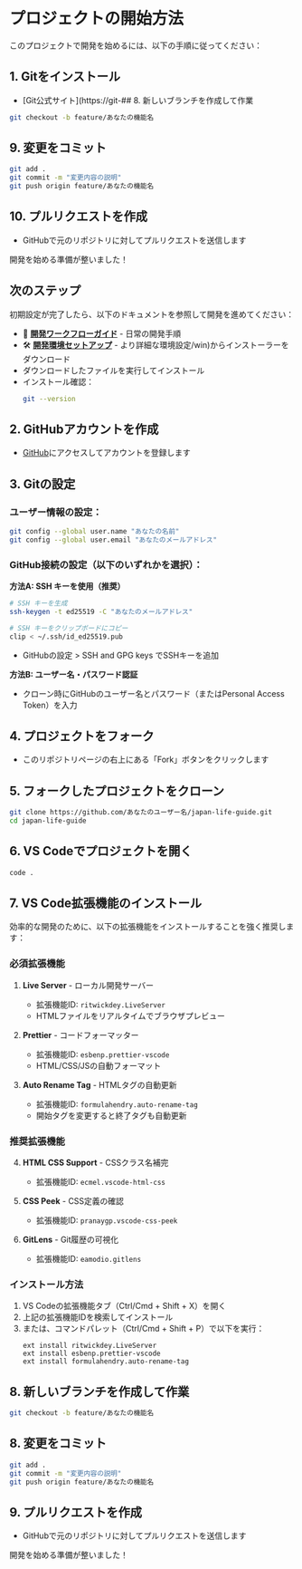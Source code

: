 # プロジェクトの開始方法

このプロジェクトで開発を始めるには、以下の手順に従ってください：

## 1. Gitをインストール
- [Git公式サイト](https://git-## 8. 新しいブランチを作成して作業
```bash
git checkout -b feature/あなたの機能名
```

## 9. 変更をコミット
```bash
git add .
git commit -m "変更内容の説明"
git push origin feature/あなたの機能名
```

## 10. プルリクエストを作成
- GitHubで元のリポジトリに対してプルリクエストを送信します

開発を始める準備が整いました！

## 次のステップ

初期設定が完了したら、以下のドキュメントを参照して開発を進めてください：

- 🔄 **[開発ワークフローガイド](development-workflow.md)** - 日常の開発手順
- 🛠️ **[開発環境セットアップ](development-environment.md)** - より詳細な環境設定/win)からインストーラーをダウンロード
- ダウンロードしたファイルを実行してインストール
- インストール確認：
  ```sh
  git --version
  ```

## 2. GitHubアカウントを作成
- [GitHub](https://github.com)にアクセスしてアカウントを登録します

## 3. Gitの設定

### ユーザー情報の設定：
```bash
git config --global user.name "あなたの名前"
git config --global user.email "あなたのメールアドレス"
```

### GitHub接続の設定（以下のいずれかを選択）：

**方法A: SSH キーを使用（推奨）**
```bash
# SSH キーを生成
ssh-keygen -t ed25519 -C "あなたのメールアドレス"

# SSH キーをクリップボードにコピー
clip < ~/.ssh/id_ed25519.pub
```
- GitHubの設定 > SSH and GPG keys でSSHキーを追加

**方法B: ユーザー名・パスワード認証**
- クローン時にGitHubのユーザー名とパスワード（またはPersonal Access Token）を入力

## 4. プロジェクトをフォーク
- このリポジトリページの右上にある「Fork」ボタンをクリックします

## 5. フォークしたプロジェクトをクローン
```bash
git clone https://github.com/あなたのユーザー名/japan-life-guide.git
cd japan-life-guide
```

## 6. VS Codeでプロジェクトを開く
```bash
code .
```

## 7. VS Code拡張機能のインストール

効率的な開発のために、以下の拡張機能をインストールすることを強く推奨します：

### 必須拡張機能

1. **Live Server** - ローカル開発サーバー
   - 拡張機能ID: `ritwickdey.LiveServer`
   - HTMLファイルをリアルタイムでブラウザプレビュー

2. **Prettier** - コードフォーマッター
   - 拡張機能ID: `esbenp.prettier-vscode`
   - HTML/CSS/JSの自動フォーマット

3. **Auto Rename Tag** - HTMLタグの自動更新
   - 拡張機能ID: `formulahendry.auto-rename-tag`
   - 開始タグを変更すると終了タグも自動更新

### 推奨拡張機能

4. **HTML CSS Support** - CSSクラス名補完
   - 拡張機能ID: `ecmel.vscode-html-css`

5. **CSS Peek** - CSS定義の確認
   - 拡張機能ID: `pranaygp.vscode-css-peek`

6. **GitLens** - Git履歴の可視化
   - 拡張機能ID: `eamodio.gitlens`

### インストール方法
1. VS Codeの拡張機能タブ（Ctrl/Cmd + Shift + X）を開く
2. 上記の拡張機能IDを検索してインストール
3. または、コマンドパレット（Ctrl/Cmd + Shift + P）で以下を実行：
   ```
   ext install ritwickdey.LiveServer
   ext install esbenp.prettier-vscode
   ext install formulahendry.auto-rename-tag
   ```

## 8. 新しいブランチを作成して作業
```bash
git checkout -b feature/あなたの機能名
```

## 8. 変更をコミット
```bash
git add .
git commit -m "変更内容の説明"
git push origin feature/あなたの機能名
```

## 9. プルリクエストを作成
- GitHubで元のリポジトリに対してプルリクエストを送信します

開発を始める準備が整いました！
